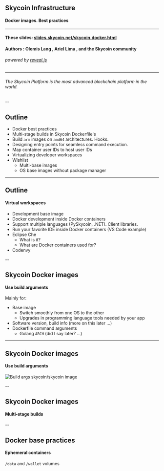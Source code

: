 

## Skycoin Infrastructure
#### Docker images. Best practices

----------------

#### These slides: [slides.skycoin.net/skycoin.docker.html](http://slides.cuban.tech/skycoin.docker.html)

#### Authors : Olemis Lang , Ariel Lima , and the Skycoin community
###### powered by [reveal.js](https://revealjs.com/)

----------------

###### The Skycoin Platform is the most advanced blockchain platform in the world.

--

## Outline

- Docker best practices
- Multi-stage builds in Skycoin Dockerfile's
- Build `arm` images on `amd64` architectures. Hooks.
- Designing entry points for seamless command execution.
- Map container user IDs to host user IDs
- Virtualizing developer workspaces
- Wishlist
  * Multi-base images
  * OS base images without package manager

---

## Outline
#### Virtual workspaces

- Development base image
- Docker development inside Docker containers
- Support multiple languages (PySkycoin, .NET). Client libraries.
- Run your favorite IDE inside Docker containers (VS Code example)
- Eclipse Che
  * What is it?
  * What are Docker containers used for?
- Codenvy

--

## Skycoin Docker images
#### Use build arguments

Mainly for:

- Base image
  * Switch smoothly from one OS to the other
  * Upgrades in programming language tools needed by your app
- Software version, build info (more on this later ...)
- Dockerfile command arguments
  * Golang `ARCH` (did I say later? ...)

---

## Skycoin Docker images 
#### Use build arguments

![Build args skycoin/skycoin image](img/docker.buildargs.png)

--

## Skycoin Docker images
#### Multi-stage builds


--

## Docker base practices
#### Ephemeral containers

`/data` and `/wallet` volumes



